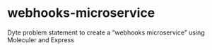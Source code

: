 # webhooks-microservice
Dyte problem statement to create a “webhooks microservice” using  Moleculer and Express
